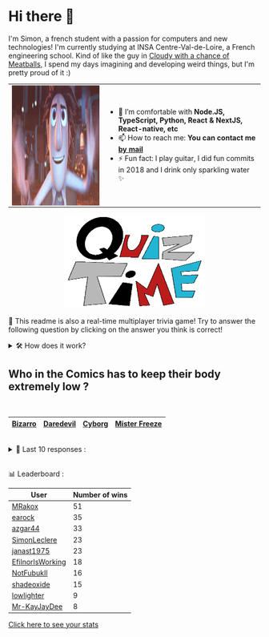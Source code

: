 # Hi there 👋

I'm Simon, a french student with a passion for computers and new technologies! I'm currently studying at INSA Centre-Val-de-Loire, a French engineering school.
Kind of like the guy in [Cloudy with a chance of Meatballs](https://www.youtube.com/watch?v=dQw4w9WgXcQ), I spend my days imagining and developing weird things, but I'm pretty proud of it :)

<table>
  <tr>
    <td><img width="450" height="240" src="./assets/cloudyWithAChanceOfMeatBalls.gif" align="left"></td>
    <td>
      <ul>
        <li>🌱 I’m comfortable with <strong>Node.JS, TypeScript, Python, React & NextJS, React-native, etc</strong></li>
        <li>📫 How to reach me: <strong>You can contact me <a href="mailto:simon-leclere@orange.fr">by mail</a></strong></li>
        <li>⚡ Fun fact: I play guitar, I did fun commits in 2018 and I drink only sparkling water ✨</li>
      </ul>
    </td>
  </tr>
</table>


<center><img width="280" height="187" src="./assets/quizTime.gif"></center>

🎲 This readme is also a real-time multiplayer trivia game! Try to answer the following question by clicking on the answer you think is correct!
<details>
  <summary>🛠️ How does it work?</summary>
  Each answer is a link to a pre-filled issue. When you press "Submit new issue", it triggers a Github action workflow that compares your answer with the correct answer, finds a new question and updates the readme.md file. Not bad huh?! This whole process only takes about 20 seconds!
</details>

## Who in the Comics has to keep their body extremely low ?

<br>

| [Bizarro](https://github.com/SimonLeclere/SimonLeclere/issues/new?title=quiz%7C647%7CBizarro&body=Just%20click%20'Submit%20new%20issue'.) | [Daredevil](https://github.com/SimonLeclere/SimonLeclere/issues/new?title=quiz%7C647%7CDaredevil&body=Just%20click%20'Submit%20new%20issue'.) | [Cyborg](https://github.com/SimonLeclere/SimonLeclere/issues/new?title=quiz%7C647%7CCyborg&body=Just%20click%20'Submit%20new%20issue'.) | [Mister Freeze](https://github.com/SimonLeclere/SimonLeclere/issues/new?title=quiz%7C647%7CMister%20Freeze&body=Just%20click%20'Submit%20new%20issue'.) |
| - | - | - | - | 

<br>

<details>
  <summary>📒 Last 10 responses :</summary>

- **EfilnorIsWorking** answered **Brazzaville** to `In which city of Africa did the explorer Savorgnan de Brazza give his name ?` (Good answer)
- **Apo2203** answered **70 cm** to `What is, in centimeters, the length of the tongue of an adult anteater ?` (Wrong answer)
- **Apo2203** answered **Brazzaville** to `In which city of Africa did the explorer Savorgnan de Brazza give his name ?` (Good answer)
- **SimonLeclere** answered **Melanie** to `What is the name of Bill Gates' wife, born in Dallas in 1964 ?` (Wrong answer)
- **EfilnorIsWorking** answered **Paul Allen** to `Who, with Bill Gates, is the co-founder of Microsoft ?` (Good answer)
- **EfilnorIsWorking** answered **25 to 35 h** to `How long does digestion last for a horse ?` (Wrong answer)
- **EfilnorIsWorking** answered **Mexican Coke** to `What formula does Coca-Cola use cane sugar rather than standard sugar ?` (Good answer)
- **EfilnorIsWorking** answered **Rossignol** to `What species of birds still present in Europe gringotte, quiritte or trille ?` (Good answer)
- **EfilnorIsWorking** answered **Vincent Cassel** to `From which outsider Claude Chabrol says he is the French Al Pacino ?` (Wrong answer)
- **EfilnorIsWorking** answered **Paul Allen** to `Who, with Bill Gates, is the co-founder of Microsoft ?` (Good answer)

</details>

<br>

📊 Leaderboard :

| User | Number of wins |
|-|-|
| [MRakox](https://github.com/MRakox) | 51 |
| [earock](https://github.com/earock) | 35 |
| [azgar44](https://github.com/azgar44) | 33 |
| [SimonLeclere](https://github.com/SimonLeclere) | 23 |
| [janast1975](https://github.com/janast1975) | 23 |
| [EfilnorIsWorking](https://github.com/EfilnorIsWorking) | 18 |
| [NotFubukIl](https://github.com/NotFubukIl) | 16 |
| [shadeoxide](https://github.com/shadeoxide) | 15 |
| [lowlighter](https://github.com/lowlighter) | 9 |
| [Mr-KayJayDee](https://github.com/Mr-KayJayDee) | 8 |

[Click here to see your stats](https://github.com/SimonLeclere/SimonLeclere/issues/new?title=MyStats&body=Just%20click%20%27Submit%20new%20issue%27.)
